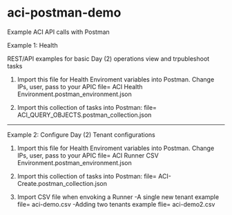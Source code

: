 # aci-postman-demo
Example ACI API calls with Postman


Example 1: Health

REST/API examples for basic Day (2) operations view and trpubleshoot tasks

1) Import this file for Health Enviroment variables into Postman. Change IPs, user, pass to your APIC 
file= ACI Health Environment.postman_environment.json

2) Import this collection of tasks into Postman:
file= ACI_QUERY_OBJECTS.postman_collection.json

--------------------

Example 2: Configure Day (2) Tenant configurations

1) Import this file for Health Enviroment variables into Postman. Change IPs, user, pass to your APIC 
file= ACI Runner CSV Environment.postman_environment.json

2) Import this collection of tasks into Postman:
file= ACI-Create.postman_collection.json

3) Import CSV file when envoking a Runner
-A single new tenant example file= aci-demo.csv 
-Adding two tenants example flie= aci-demo2.csv

